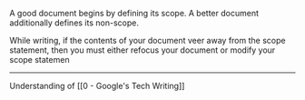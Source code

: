 A good document begins by defining its scope. A better document additionally defines its non-scope.

While writing, if the contents of your document veer away from the scope statement, then you must either refocus your document or modify your scope statemen

---

Understanding of [[0 - Google's Tech Writing]]
